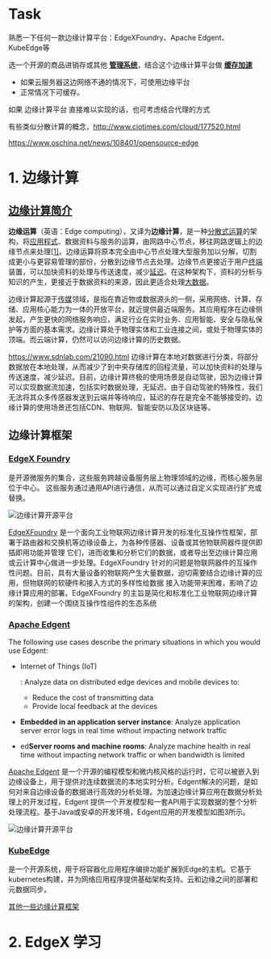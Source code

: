 # Task

熟悉一下任何一款边缘计算平台：EdgeXFoundry、Apache Edgent、KubeEdge等

选一个开源的商品进销存或其他 **<u>管理系统</u>**，结合这个边缘计算平台做 **<u>缓存加速</u>**

+ 如果云服务器这边网络不通的情况下，可使用边缘平台
+ 正常情况下可缓存。

如果 边缘计算平台 直接难以实现的话，也可考虑结合代理的方式

有些类似分散计算的概念，http://www.ciotimes.com/cloud/177520.html

https://www.oschina.net/news/108401/opensource-edge

# 1. 边缘计算

## [边缘计算简介](https://zh.wikipedia.org/wiki/邊緣運算)

**边缘运算**（英语：Edge computing），又译为**边缘计算**，是一种[分散式运算](https://zh.wikipedia.org/wiki/分散式運算)的架构，将[应用程式](https://zh.wikipedia.org/wiki/應用程式)、数据资料与服务的运算，由网路中心节点，移往网路逻辑上的边缘节点来处理[[1\]](https://zh.wikipedia.org/wiki/邊緣運算#cite_note-1)。边缘运算将原本完全由中心节点处理大型服务加以分解，切割成更小与更容易管理的部份，分散到边缘节点去处理。边缘节点更接近于用户[终端](https://zh.wikipedia.org/wiki/終端)装置，可以加快资料的处理与传送速度，减少[延迟](https://zh.wikipedia.org/wiki/延遲_(電腦))。在这种架构下，资料的分析与知识的产生，更接近于数据资料的来源，因此更适合处理[大数据](https://zh.wikipedia.org/wiki/大數據)。

边缘计算起源于[传媒](https://baike.baidu.com/item/传媒/890707)领域，是指在靠近物或数据源头的一侧，采用网络、计算、存储、应用核心能力为一体的开放平台，就近提供最近端服务。其应用程序在边缘侧发起，产生更快的网络服务响应，满足行业在实时业务、应用智能、安全与隐私保护等方面的基本需求。边缘计算处于物理实体和工业连接之间，或处于物理实体的顶端。而云端计算，仍然可以访问边缘计算的历史数据。

https://www.sdnlab.com/21090.html 边缘计算在本地对数据进行分类，将部分数据放在本地处理，从而减少了到中央存储库的回程流量，可以加快资料的处理与传送速度，减少延迟。目前，边缘计算终极的使用场景是自动驾驶，因为边缘计算可以实现数据流加速，包括实时数据处理，无延迟。由于自动驾驶的特殊性，我们无法将其众多传感器发送到云端并等待响应，延迟的存在是完全不能够接受的。边缘计算的使用场景还包括CDN、物联网、智能安防以及区块链等。

## 边缘计算框架

### [EdgeX Foundry](https://zh.wikipedia.org/wiki/EdgeX_Foundry)

是开源微服务的集合，这些服务跨越设备服务层上物理领域的边缘，而核心服务层位于中心。 这些服务通过通用API进行通信，从而可以通过自定义实现进行扩充或替换。

![边缘计算开源平台](https://static.oschina.net/uploads/img/201907/20204732_Gbc7.jpg)

[EdgeXFoundry](https://www.oschina.net/p/edgex-foundry) 是一个面向工业物联网边缘计算开发的标准化互操作性框架，部署于路由器和交换机等边缘设备上，为各种传感器、设备或其他物联网器件提供即插即用功能并管理 它们，进而收集和分析它们的数据，或者导出至边缘计算应用或云计算中心做进一步处理。EdgeXFoundry 针对的问题是物联网器件的互操作性问题。目前，具有大量设备的物联网产生大量数据，迫切需要结合边缘计算的应用，但物联网的软硬件和接入方式的多样性给数据 接入功能带来困难，影响了边缘计算应用的部署。EdgeXFoundry 的主旨是简化和标准化工业物联网边缘计算的架构，创建一个围绕互操作性组件的生态系统

### [Apache Edgent](http://edgent.incubator.apache.org/docs/home.html)

The following use cases describe the primary situations in which you would use Edgent:

- Internet of Things (IoT)

  : Analyze data on distributed edge devices and mobile devices to:

  - Reduce the cost of transmitting data
  - Provide local feedback at the devices

- **Embedded in an application server instance**: Analyze application server error logs in real time without impacting network traffic

- ed**Server rooms and machine rooms**: Analyze machine health in real time without impacting network traffic or when bandwidth is limited

[Apache Edgent](https://www.oschina.net/p/apache-edgent) 是一个开源的编程模型和微内核风格的运行时，它可以被嵌入到边缘设备上，用于提供对连续数据流的本地实时分析。Edgent解决的问题，是如何对来自边缘设备的数据进行高效的分析处理。为加速边缘计算应用在数据分析处理上的开发过程，Edgent 提供一个开发模型和一套API用于实现数据的整个分析处理流程。基于Java或安卓的开发环境，Edgent应用的开发模型如图3所示。

![边缘计算开源平台](https://static.oschina.net/uploads/img/201907/20204732_10Ff.jpg)



### [KubeEdge](https://kubeedge.io/zh/)

是一个开源系统，用于将容器化应用程序编排功能扩展到Edge的主机。它基于kubernetes构建，并为网络应用程序提供基础架构支持。云和边缘之间的部署和元数据同步。

[其他一些边缘计算框架](https://www.oschina.net/news/108401/opensource-edge)

# 2. EdgeX 学习

























